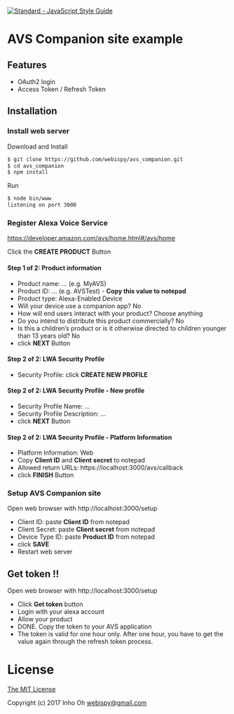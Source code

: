 [![Standard - JavaScript Style Guide](https://img.shields.io/badge/code_style-standard-brightgreen.svg)](http://standardjs.com/)

# AVS Companion site example

## Features

- OAuth2 login
- Access Token / Refresh Token

## Installation

### Install web server

Download and Install

```sh
$ git clone https://github.com/webispy/avs_companion.git
$ cd avs_companion
$ npm install
```

Run

```sh
$ node bin/www
listening on port 3000
```

### Register Alexa Voice Service

https://developer.amazon.com/avs/home.html#/avs/home

Click the **CREATE PRODUCT** Button

#### Step 1 of 2: Product information

- Product name: ... (e.g. MyAVS)
- Product ID: ... (e.g. AVSTest) - **Copy this value to notepad**
- Product type: Alexa-Enabled Device
- Will your device use a companion app? No
- How will end users interact with your product? Choose anything
- Do you intend to distribute this product commercially? No
- Is this a children’s product or is it otherwise directed to children younger than 13 years old? No
- click **NEXT** Button

#### Step 2 of 2: LWA Security Profile

- Security Profile: click **CREATE NEW PROFILE**

#### Step 2 of 2: LWA Security Profile - New profile

- Security Profile Name: ...
- Security Profile Description: ...
- click **NEXT** Button

#### Step 2 of 2: LWA Security Profile - Platform Information

- Platform Information: Web
- Copy **Client ID** and **Client secret** to notepad
- Allowed return URLs: https://localhost:3000/avs/callback
- click **FINISH** Button

### Setup AVS Companion site

Open web browser with http://localhost:3000/setup
- Client ID: paste **Client ID** from notepad
- Client Secret: paste **Client secret** from notepad
- Device Type ID: paste **Product ID** from notepad
- click **SAVE**
- Restart web server

## Get token !!

Open web browser with http://localhost:3000/setup
- Click **Get token** button
- Login with your alexa account
- Allow your product
- DONE. Copy the token to your AVS application
- The token is valid for one hour only. After one hour, you have to get the value again through the refresh token process.

# License

[The MIT License](http://opensource.org/licenses/MIT)

Copyright (c) 2017 Inho Oh <webispy@gmail.com>
